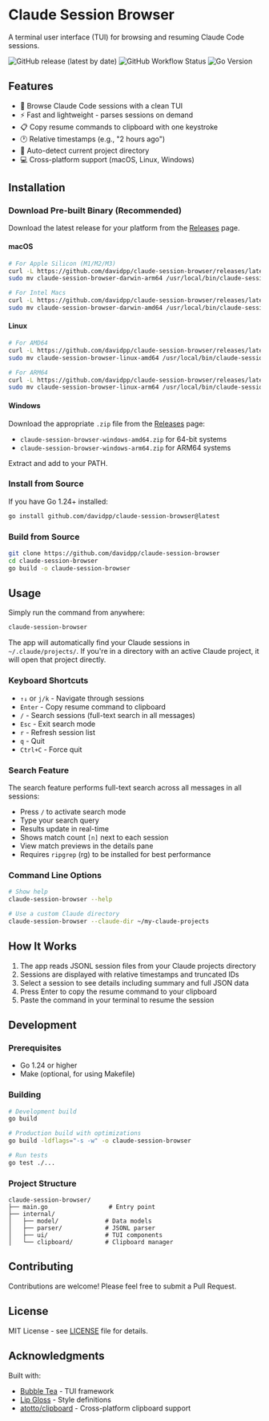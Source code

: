 # Claude Session Browser

A terminal user interface (TUI) for browsing and resuming Claude Code sessions.

![GitHub release (latest by date)](https://img.shields.io/github/v/release/davidpp/claude-session-browser)
![GitHub Workflow Status](https://img.shields.io/github/actions/workflow/status/davidpp/claude-session-browser/release.yml)
![Go Version](https://img.shields.io/badge/Go-1.24%2B-blue)

## Features

- 📁 Browse Claude Code sessions with a clean TUI
- ⚡ Fast and lightweight - parses sessions on demand
- 📋 Copy resume commands to clipboard with one keystroke
- 🕐 Relative timestamps (e.g., "2 hours ago")
- 📍 Auto-detect current project directory
- 💻 Cross-platform support (macOS, Linux, Windows)

## Installation

### Download Pre-built Binary (Recommended)

Download the latest release for your platform from the [Releases](https://github.com/davidpp/claude-session-browser/releases) page.

#### macOS

```bash
# For Apple Silicon (M1/M2/M3)
curl -L https://github.com/davidpp/claude-session-browser/releases/latest/download/claude-session-browser-darwin-arm64.tar.gz | tar xz
sudo mv claude-session-browser-darwin-arm64 /usr/local/bin/claude-session-browser

# For Intel Macs
curl -L https://github.com/davidpp/claude-session-browser/releases/latest/download/claude-session-browser-darwin-amd64.tar.gz | tar xz
sudo mv claude-session-browser-darwin-amd64 /usr/local/bin/claude-session-browser
```

#### Linux

```bash
# For AMD64
curl -L https://github.com/davidpp/claude-session-browser/releases/latest/download/claude-session-browser-linux-amd64.tar.gz | tar xz
sudo mv claude-session-browser-linux-amd64 /usr/local/bin/claude-session-browser

# For ARM64
curl -L https://github.com/davidpp/claude-session-browser/releases/latest/download/claude-session-browser-linux-arm64.tar.gz | tar xz
sudo mv claude-session-browser-linux-arm64 /usr/local/bin/claude-session-browser
```

#### Windows

Download the appropriate `.zip` file from the [Releases](https://github.com/davidpp/claude-session-browser/releases) page:
- `claude-session-browser-windows-amd64.zip` for 64-bit systems
- `claude-session-browser-windows-arm64.zip` for ARM64 systems

Extract and add to your PATH.

### Install from Source

If you have Go 1.24+ installed:

```bash
go install github.com/davidpp/claude-session-browser@latest
```

### Build from Source

```bash
git clone https://github.com/davidpp/claude-session-browser
cd claude-session-browser
go build -o claude-session-browser
```

## Usage

Simply run the command from anywhere:

```bash
claude-session-browser
```

The app will automatically find your Claude sessions in `~/.claude/projects/`. If you're in a directory with an active Claude project, it will open that project directly.

### Keyboard Shortcuts

- `↑↓` or `j/k` - Navigate through sessions
- `Enter` - Copy resume command to clipboard
- `/` - Search sessions (full-text search in all messages)
- `Esc` - Exit search mode
- `r` - Refresh session list
- `q` - Quit
- `Ctrl+C` - Force quit

### Search Feature

The search feature performs full-text search across all messages in all sessions:
- Press `/` to activate search mode
- Type your search query
- Results update in real-time
- Shows match count `[n]` next to each session
- View match previews in the details pane
- Requires `ripgrep` (rg) to be installed for best performance

### Command Line Options

```bash
# Show help
claude-session-browser --help

# Use a custom Claude directory
claude-session-browser --claude-dir ~/my-claude-projects
```

## How It Works

1. The app reads JSONL session files from your Claude projects directory
2. Sessions are displayed with relative timestamps and truncated IDs
3. Select a session to see details including summary and full JSON data
4. Press Enter to copy the resume command to your clipboard
5. Paste the command in your terminal to resume the session

## Development

### Prerequisites

- Go 1.24 or higher
- Make (optional, for using Makefile)

### Building

```bash
# Development build
go build

# Production build with optimizations
go build -ldflags="-s -w" -o claude-session-browser

# Run tests
go test ./...
```

### Project Structure

```
claude-session-browser/
├── main.go                 # Entry point
├── internal/
│   ├── model/             # Data models
│   ├── parser/            # JSONL parser
│   ├── ui/                # TUI components
│   └── clipboard/         # Clipboard manager
```

## Contributing

Contributions are welcome! Please feel free to submit a Pull Request.

## License

MIT License - see [LICENSE](LICENSE) file for details.

## Acknowledgments

Built with:
- [Bubble Tea](https://github.com/charmbracelet/bubbletea) - TUI framework
- [Lip Gloss](https://github.com/charmbracelet/lipgloss) - Style definitions
- [atotto/clipboard](https://github.com/atotto/clipboard) - Cross-platform clipboard support